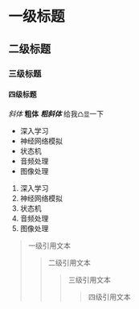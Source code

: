 # 一级标题
## 二级标题
### 三级标题
#### 四级标题

*斜体*
**粗体**
***粗斜体***
给我`凸显`一下

* 深入学习
 * 神经网络模拟
  * 状态机
* 音频处理
* 图像处理

1. 深入学习
 1. 神经网络模拟
  1. 状态机
2. 音频处理
3. 图像处理

> 一级引用文本
>> 二级引用文本
>>> 三级引用文本
>>>> 四级引用文本

